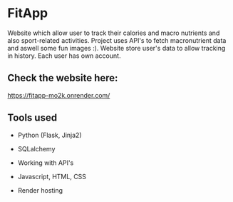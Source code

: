 # FitApp

Website which allow user to track their calories and macro nutrients and also sport-related activities. Project uses API's to fetch macronutrient data and aswell some fun images :). Website store user's data to allow tracking in history. Each user has own account.


## Check the website here:

https://fitapp-mo2k.onrender.com/


## Tools used
- Python (Flask, Jinja2)
- SQLalchemy
- Working with API's
- Javascript, HTML, CSS

- Render hosting
